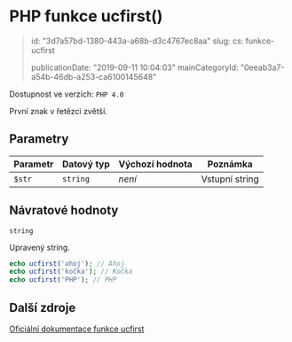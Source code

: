 PHP funkce ucfirst()
====================

> id: "3d7a57bd-1380-443a-a68b-d3c4767ec8aa"
> slug:
> 	cs: funkce-ucfirst
>
> publicationDate: "2019-09-11 10:04:03"
> mainCategoryId: "0eeab3a7-a54b-46db-a253-ca6100145648"

Dostupnost ve verzích: `PHP 4.0`

První znak v řetězci zvětší.

Parametry
--------------

| Parametr | Datový typ | Výchozí hodnota | Poznámka |
|-----|-----|-----|-----|
| `$str` | `string` | *není* | Vstupní string |


Návratové hodnoty
----------------

`string`

Upravený string.

```php
echo ucfirst('ahoj'); // Ahoj
echo ucfirst('kočka'); // Kočka
echo ucfirst('PHP'); // PHP
```

Další zdroje
------------

[Oficiální dokumentace funkce ucfirst](https://www.php.net/manual/en/function.ucfirst.php)
